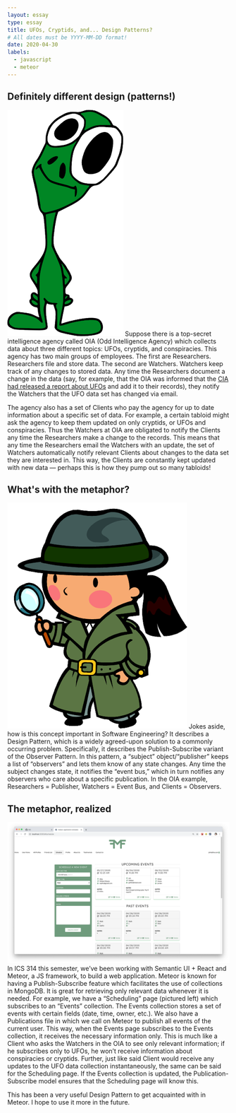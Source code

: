 ```yaml
---
layout: essay
type: essay
title: UFOs, Cryptids, and... Design Patterns?
# All dates must be YYYY-MM-DD format!
date: 2020-04-30
labels:
  - javascript
  - meteor
---
```

## Definitely different design (patterns!)
<img class="ui small right floated image" src="../images/alien.png" alt="">
Suppose there is a top-secret intelligence agency called OIA (Odd Intelligence Agency) which collects data about three different topics: UFOs, cryptids, and conspiracies. This agency has two main groups of employees. The first are Researchers. Researchers file and store data. The second are Watchers. Watchers keep track of any changes to stored data. Any time the Researchers document a change in the data (say, for example, that the OIA was informed that the <a href="https://www.bbc.com/news/world-us-canada-52457805">CIA had released a report about UFOs</a> and add it to their records), they notify the Watchers that the UFO data set has changed via email. 

The agency also has a set of Clients who pay the agency for up to date information about a specific set of data. For example, a certain tabloid might ask the agency to keep them updated on only cryptids, or UFOs and conspiracies. Thus the Watchers at OIA are obligated to notify the Clients any time the Researchers make a change to the records. This means that any time the Researchers email the Watchers with an update, the set of Watchers automatically notify relevant Clients about changes to the data set they are interested in. This way, the Clients are constantly kept updated with new data — perhaps this is how they pump out so many tabloids!

## What's with the metaphor?
<img class="ui small left floated image" src="../images/observation.png" alt="">
Jokes aside, how is this concept important in Software Engineering? It describes a Design Pattern, which is a widely agreed-upon solution to a commonly occurring problem. Specifically, it describes the Publish-Subscribe variant of the Observer Pattern. In this pattern, a “subject” object/“publisher” keeps a list of “observers” and lets them know of any state changes. Any time the subject changes state, it notifies the “event bus,” which in turn notifies any observers who care about a specific publication. In the OIA example, Researchers = Publisher, Watchers = Event Bus, and Clients = Observers.


## The metaphor, realized
<img class="ui small left floated image" src="../images/schedule.png" alt="">
In ICS 314 this semester, we’ve been working with Semantic UI + React and Meteor, a JS framework, to build a web application. Meteor is known for having a Publish-Subscribe feature which facilitates the use of collections in MongoDB. It is great for retrieving only relevant data whenever it is needed. For example, we have a “Scheduling” page (pictured left) which subscribes to an “Events” collection. The Events collection stores a set of events with certain fields (date, time, owner, etc.). We also have a Publications file in which we call on Meteor to publish all events of the current user. This way, when the Events page subscribes to the Events collection, it receives the necessary information only. This is much like a Client who asks the Watchers in the OIA to see only relevant information; if he subscribes only to UFOs, he won’t receive information about conspiracies or cryptids. Further, just like said Client would receive any updates to the UFO data collection instantaneously, the same can be said for the Scheduling page. If the Events collection is updated, the Publication-Subscribe model ensures that the Scheduling page will know this.

This has been a very useful Design Pattern to get acquainted with in Meteor. I hope to use it more in the future.
